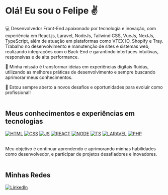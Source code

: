 # Olá! Eu sou o Felipe ✌️

💻 Desenvolvedor Front-End apaixonado por tecnologia e inovação, com experiência em React.js, Laravel, NodeJs, Tailwind CSS, VueJs, NextJs, TypeScript, além de atuação em plataformas como VTEX IO, Shopify e Tray. Trabalho no desenvolvimento e manutenção de sites e sistemas web, realizando integrações com o Back-End e garantindo interfaces intuitivas, responsivas e de alta performance.

🎯 Minha missão é transformar ideias em experiências digitais fluidas, utilizando as melhores práticas de desenvolvimento e sempre buscando aprimorar meus conhecimentos.

🚀 Estou sempre aberto a novos desafios e oportunidades para evoluir como profissional!
<br><br>

## Meus conhecimentos e experiências em tecnologias
[![HTML](https://img.shields.io/badge/HTML5-E34F26?style=for-the-badge&logo=html5&logoColor=white)]()
[![CSS](https://img.shields.io/badge/CSS3-1572B6?style=for-the-badge&logo=css3&logoColor=white)]()
[![JS](https://img.shields.io/badge/JavaScript-F7DF1E?style=for-the-badge&logo=javascript&logoColor=black)]()
[![REACT](https://img.shields.io/badge/React-20232A?style=for-the-badge&logo=react&logoColor=61DAFB)]()
[![NODE](https://img.shields.io/badge/Node.js-43853D?style=for-the-badge&logo=node.js&logoColor=white)]()
[![TS](https://img.shields.io/badge/TypeScript-007ACC?style=for-the-badge&logo=typescript&logoColor=white)]()
[![LARAVEL](https://img.shields.io/badge/Laravel-FF2D20?style=for-the-badge&logo=laravel&logoColor=white)]()
[![PHP](https://img.shields.io/badge/PHP-777BB4?style=for-the-badge&logo=php&logoColor=white)]()
<br><br>

Meu objetivo é continuar aprendendo e aprimorando minhas habilidades como desenvolvedor, e participar de projetos desafiadores e inovadores.
<br><br>

## Minhas Redes
[![Linkedln](https://img.shields.io/badge/LinkedIn-0077B5?style=for-the-badge&logo=linkedin&logoColor=white)](https://www.linkedin.com/in/felipe-alves-augusto-2400461b1/)


